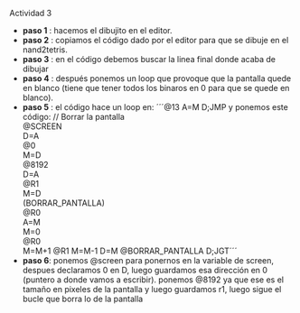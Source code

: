Actividad 3

- **paso 1** : hacemos el dibujito en el editor.
- **paso 2** : copiamos el código dado por el editor para que se dibuje en el nand2tetris.
- **paso 3** : en el código debemos buscar la linea final donde acaba de dibujar
- **paso 4** : después ponemos un loop que provoque que la pantalla quede en blanco (tiene que tener todos los binaros en 0 para que se quede en blanco).
- **paso 5** : el código hace un loop en: 
  ´´´@13
  A=M
  D;JMP 
  y ponemos este código: 
  // Borrar la pantalla  
  @SCREEN  
  D=A  
  @0  
  M=D  
  @8192  
  D=A  
  @R1  
  M=D  
  (BORRAR_PANTALLA)  
  @R0  
  A=M  
  M=0  
  @R0  
  M=M+1
  @R1
  M=M-1
  D=M
  @BORRAR_PANTALLA
  D;JGT´´´
- **paso 6**: ponemos @screen para ponernos en la variable de screen, despues declaramos 0 en D, luego guardamos esa dirección en 0 (puntero a donde vamos a escribir). ponemos @8192 ya que ese es el tamaño en pixeles de la pantalla y luego guardamos r1, luego sigue el bucle que borra lo de la pantalla

